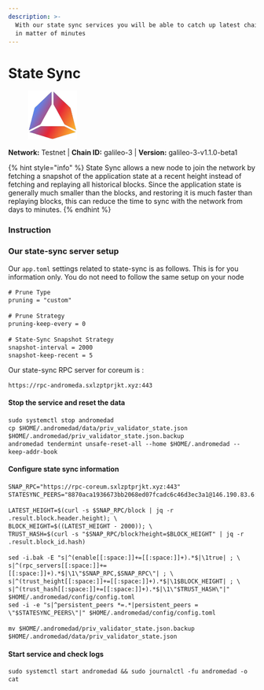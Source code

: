 ```yaml
---
description: >-
  With our state sync services you will be able to catch up latest chain block
  in matter of minutes
---
```


# State Sync

<figure><img src="../../.gitbook/assets/andromeda.png" alt=""><figcaption></figcaption></figure>

**Network:** Testnet | **Chain ID:** galileo-3 | **Version:** galileo-3-v1.1.0-beta1

{% hint style="info" %}
State Sync allows a new node to join the network by fetching a snapshot of the application state at a recent height instead of fetching and replaying all historical blocks. Since the application state is generally much smaller than the blocks, and restoring it is much faster than replaying blocks, this can reduce the time to sync with the network from days to minutes.
{% endhint %}

### Instruction

### **Our state-sync server setup**
Our `app.toml` settings related to state-sync is as follows. This is for you information only. You do not need to follow the same setup on your node

```
# Prune Type
pruning = "custom"

# Prune Strategy
pruning-keep-every = 0

# State-Sync Snapshot Strategy
snapshot-interval = 2000
snapshot-keep-recent = 5
```

Our state-sync RPC server for coreum is :
```
https://rpc-andromeda.sxlzptprjkt.xyz:443
```

#### **Stop the service and reset the data**

```
sudo systemctl stop andromedad
cp $HOME/.andromedad/data/priv_validator_state.json $HOME/.andromedad/priv_validator_state.json.backup
andromedad tendermint unsafe-reset-all --home $HOME/.andromedad --keep-addr-book
```

#### **Configure state sync information**

```
SNAP_RPC="https://rpc-coreum.sxlzptprjkt.xyz:443"
STATESYNC_PEERS="8870aca1936673bb2068ed07fcadc6c46d3ec3a1@146.190.83.6:22656"

LATEST_HEIGHT=$(curl -s $SNAP_RPC/block | jq -r .result.block.header.height); \
BLOCK_HEIGHT=$((LATEST_HEIGHT - 2000)); \
TRUST_HASH=$(curl -s "$SNAP_RPC/block?height=$BLOCK_HEIGHT" | jq -r .result.block_id.hash)

sed -i.bak -E "s|^(enable[[:space:]]+=[[:space:]]+).*$|\1true| ; \
s|^(rpc_servers[[:space:]]+=[[:space:]]+).*$|\1\"$SNAP_RPC,$SNAP_RPC\"| ; \
s|^(trust_height[[:space:]]+=[[:space:]]+).*$|\1$BLOCK_HEIGHT| ; \
s|^(trust_hash[[:space:]]+=[[:space:]]+).*$|\1\"$TRUST_HASH\"|" $HOME/.andromedad/config/config.toml
sed -i -e "s|^persistent_peers *=.*|persistent_peers = \"$STATESYNC_PEERS\"|" $HOME/.andromedad/config/config.toml

mv $HOME/.andromedad/priv_validator_state.json.backup $HOME/.andromedad/data/priv_validator_state.json
```

#### **Start service and check logs**

```
sudo systemctl start andromedad && sudo journalctl -fu andromedad -o cat
```
